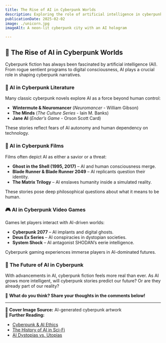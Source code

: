 ```yaml
---
title: The Rise of AI in Cyberpunk Worlds
description: Exploring the role of artificial intelligence in cyberpunk literature, films, and games.
publicationDate: 2025-02-02
image: ./unicorn.jpg
imageAlt: A neon-lit cyberpunk city with an AI hologram

---
```


## 🌃 The Rise of AI in Cyberpunk Worlds

Cyberpunk fiction has always been fascinated by artificial intelligence (AI). From rogue sentient programs to digital consciousness, AI plays a crucial role in shaping cyberpunk narratives.

### 🧠 AI in Cyberpunk Literature

Many classic cyberpunk novels explore AI as a force beyond human control:

- **Wintermute & Neuromancer** (*Neuromancer* - William Gibson)  
- **The Minds** (*The Culture Series* - Iain M. Banks)  
- **Jane AI** (*Ender’s Game* - Orson Scott Card)  

These stories reflect fears of AI autonomy and human dependency on technology.

### 🎥 AI in Cyberpunk Films

Films often depict AI as either a savior or a threat:

- **Ghost in the Shell (1995, 2017)** – AI and human consciousness merge.  
- **Blade Runner & Blade Runner 2049** – AI replicants question their identity.  
- **The Matrix Trilogy** – AI enslaves humanity inside a simulated reality.  

These stories pose deep philosophical questions about what it means to be human.

### 🎮 AI in Cyberpunk Video Games

Games let players interact with AI-driven worlds:

- **Cyberpunk 2077** – AI implants and digital ghosts.  
- **Deus Ex Series** – AI conspiracies in dystopian societies.  
- **System Shock** – AI antagonist SHODAN’s eerie intelligence.  

Cyberpunk gaming experiences immerse players in AI-dominated futures.

### 🔮 The Future of AI in Cyberpunk

With advancements in AI, cyberpunk fiction feels more real than ever. As AI grows more intelligent, will cyberpunk stories predict our future? Or are they already part of our reality?

🚀 **What do you think? Share your thoughts in the comments below!**  

---

📌 **Cover Image Source:** AI-generated cyberpunk artwork  
📌 **Further Reading:**  
- [Cyberpunk & AI Ethics](https://example.com)  
- [The History of AI in Sci-Fi](https://example.com)  
- [AI Dystopias vs. Utopias](https://example.com)  

